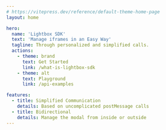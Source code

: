 ```yaml
---
# https://vitepress.dev/reference/default-theme-home-page
layout: home

hero:
  name: 'Lightbox SDK'
  text: 'Manage iframes in an Easy Way'
  tagline: Through personalized and simplified calls.
  actions:
    - theme: brand
      text: Get Started
      link: /what-is-lightbox-sdk
    - theme: alt
      text: Playground
      link: /api-examples

features:
  - title: Simplified Communication
    details: Based on uncomplicated postMessage calls
  - title: Bidirectional
    details: Manage the modal from inside or outside
---
```

